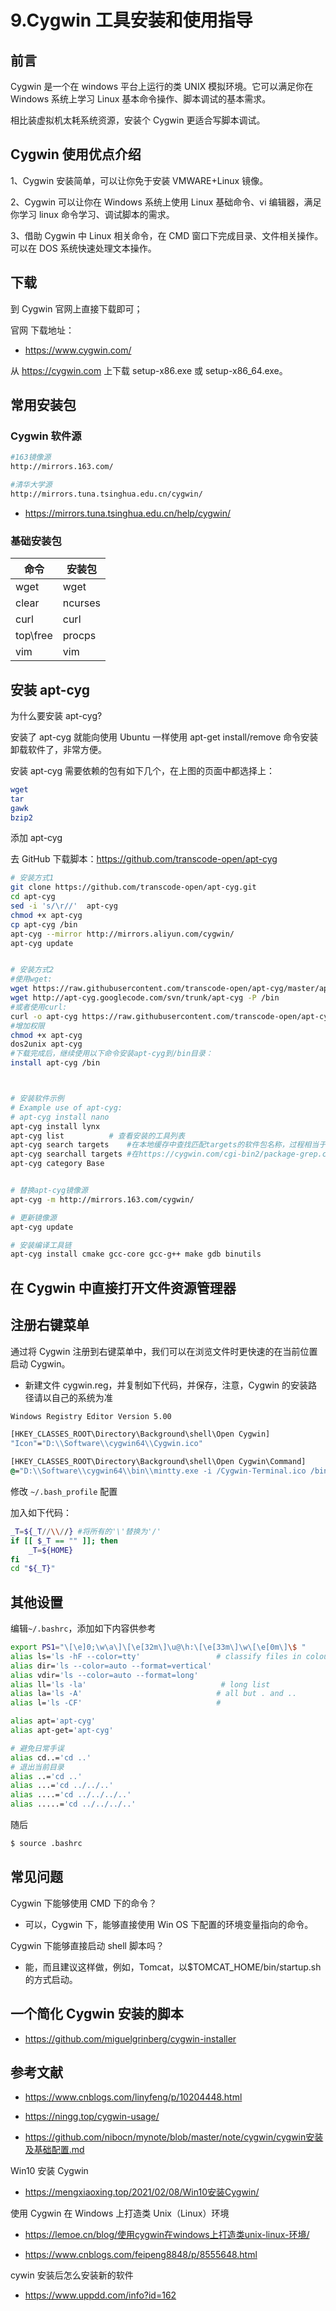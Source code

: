 # 9.Cygwin 工具安装和使用指导

## 前言

Cygwin 是一个在 windows 平台上运行的类 UNIX 模拟环境。它可以满足你在 Windows 系统上学习 Linux 基本命令操作、脚本调试的基本需求。

相比装虚拟机太耗系统资源，安装个 Cygwin 更适合写脚本调试。

## Cygwin 使用优点介绍

1、Cygwin 安装简单，可以让你免于安装 VMWARE+Linux 镜像。

2、Cygwin 可以让你在 Windows 系统上使用 Linux 基础命令、vi 编辑器，满足你学习 linux 命令学习、调试脚本的需求。

3、借助 Cygwin 中 Linux 相关命令，在 CMD 窗口下完成目录、文件相关操作。可以在 DOS 系统快速处理文本操作。

## 下载

到 Cygwin 官网上直接下载即可；

官网 下载地址：

- https://www.cygwin.com/

从 https://cygwin.com 上下载 setup-x86.exe 或 setup-x86_64.exe。

## 常用安装包

### Cygwin 软件源

```sh
#163镜像源
http://mirrors.163.com/

#清华大学源
http://mirrors.tuna.tsinghua.edu.cn/cygwin/
```

- https://mirrors.tuna.tsinghua.edu.cn/help/cygwin/

### 基础安装包

| 命令     | 安装包  |
| -------- | ------- |
| wget     | wget    |
| clear    | ncurses |
| curl     | curl    |
| top\free | procps  |
| vim      | vim     |

## 安装 apt-cyg

为什么要安装 apt-cyg?

安装了 apt-cyg 就能向使用 Ubuntu 一样使用 apt-get install/remove 命令安装卸载软件了，非常方便。

安装 apt-cyg 需要依赖的包有如下几个，在上图的页面中都选择上：

```sh
wget
tar
gawk
bzip2
```

添加 apt-cyg

去 GitHub 下载脚本：https://github.com/transcode-open/apt-cyg

```sh
# 安装方式1
git clone https://github.com/transcode-open/apt-cyg.git
cd apt-cyg
sed -i 's/\r//'  apt-cyg
chmod +x apt-cyg
cp apt-cyg /bin
apt-cyg --mirror http://mirrors.aliyun.com/cygwin/
apt-cyg update


# 安装方式2
#使用wget:
wget https://raw.githubusercontent.com/transcode-open/apt-cyg/master/apt-cyg -O apt-cyg
wget http://apt-cyg.googlecode.com/svn/trunk/apt-cyg -P /bin
#或者使用curl:
curl -o apt-cyg https://raw.githubusercontent.com/transcode-open/apt-cyg/master/apt-cyg
#增加权限
chmod +x apt-cyg
dos2unix apt-cyg
#下载完成后，继续使用以下命令安装apt-cyg到/bin目录：
install apt-cyg /bin



# 安装软件示例
# Example use of apt-cyg:
# apt-cyg install nano
apt-cyg install lynx
apt-cyg list          # 查看安装的工具列表
apt-cyg search targets    #在本地缓存中查找匹配targets的软件包名称，过程相当于是listfiles反向暴力搜索匹配，
apt-cyg searchall targets #在https://cygwin.com/cgi-bin2/package-grep.cgi查找内容与targets匹配的软件包，
apt-cyg category Base


# 替换apt-cyg镜像源
apt-cyg -m http://mirrors.163.com/cygwin/

# 更新镜像源
apt-cyg update

# 安装编译工具链
apt-cyg install cmake gcc-core gcc-g++ make gdb binutils
```

## 在 Cygwin 中直接打开文件资源管理器

## 注册右键菜单

通过将 Cygwin 注册到右键菜单中，我们可以在浏览文件时更快速的在当前位置启动 Cygwin。

- 新建文件 cygwin.reg，并复制如下代码，并保存，注意，Cygwin 的安装路径请以自己的系统为准

```bat
Windows Registry Editor Version 5.00

[HKEY_CLASSES_ROOT\Directory\Background\shell\Open Cygwin]
"Icon"="D:\\Software\\cygwin64\\Cygwin.ico"

[HKEY_CLASSES_ROOT\Directory\Background\shell\Open Cygwin\Command]
@="D:\\Software\\cygwin64\\bin\\mintty.exe -i /Cygwin-Terminal.ico /bin/env _T=\"%V\" /bin/bash -l"
```

修改 `~/.bash_profile` 配置

加入如下代码：

```sh
_T=${_T//\\//} #将所有的'\'替换为'/'
if [[ $_T == "" ]]; then
    _T=${HOME}
fi
cd "${_T}"
```

## 其他设置

编辑`~/.bashrc`，添加如下内容供参考

```sh
export PS1="\[\e]0;\w\a\]\[\e[32m\]\u@\h:\[\e[33m\]\w\[\e[0m\]\$ "
alias ls='ls -hF --color=tty'                 # classify files in colour
alias dir='ls --color=auto --format=vertical'
alias vdir='ls --color=auto --format=long'
alias ll='ls -la'                              # long list
alias la='ls -A'                              # all but . and ..
alias l='ls -CF'                              #

alias apt='apt-cyg'
alias apt-get='apt-cyg'

# 避免日常手误
alias cd..='cd ..'
# 退出当前目录
alias ..='cd ..'
alias ...='cd ../../..'
alias ....='cd ../../../..'
alias .....='cd ../../../..'
```

随后

```sh
$ source .bashrc
```

## 常见问题

Cygwin 下能够使用 CMD 下的命令？

- 可以，Cygwin 下，能够直接使用 Win OS 下配置的环境变量指向的命令。

Cygwin 下能够直接启动 shell 脚本吗？

- 能，而且建议这样做，例如，Tomcat，以$TOMCAT_HOME/bin/startup.sh 的方式启动。

## 一个简化 Cygwin 安装的脚本

- https://github.com/miguelgrinberg/cygwin-installer

## 参考文献

- https://www.cnblogs.com/linyfeng/p/10204448.html

- https://ningg.top/cygwin-usage/

- https://github.com/nibocn/mynote/blob/master/note/cygwin/cygwin安装及基础配置.md

Win10 安装 Cygwin

- https://mengxiaoxing.top/2021/02/08/Win10安装Cygwin/

使用 Cygwin 在 Windows 上打造类 Unix（Linux）环境

- https://lemoe.cn/blog/使用cygwin在windows上打造类unix-linux-环境/

- https://www.cnblogs.com/feipeng8848/p/8555648.html

cywin 安装后怎么安装新的软件

- https://www.uppdd.com/info?id=162
